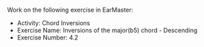 Work on the following exercise in EarMaster:
- Activity: Chord Inversions
- Exercise Name: Inversions of the major(b5) chord - Descending
- Exercise Number: 4.2

